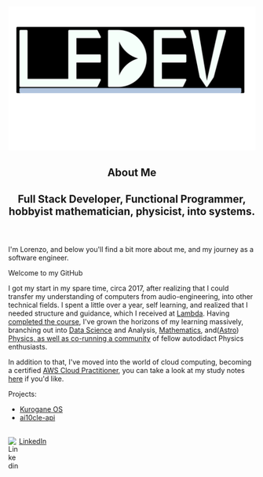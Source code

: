 
<html>
<head>
<link rel="stylesheet" href="https://unpkg.com/tachyons/css/tachyons.min.css">
</head>
<img src="ledevlogo.png"/>
<article class="cf">
  <header class="fn fl-ns w-50-ns pr4-ns">
    <h1 class="f2 lh-title fw9 mb3 mt0 pt3 bt bw2">
      About Me
    </h1>
    <h2 class="f2 mid-gray lh-title">
      Full Stack Developer, Functional Programmer, hobbyist mathematician, physicist, into systems.
    </h2>
  </header>
  <div class="fn fl-ns w-50-ns">
    <p class="f3 lh-copy measure mt0-ns">
      I'm Lorenzo, and below you'll find a bit more about me, and my journey as a software engineer.
    </p>
    <time class="f3 ttu tracked gray">Welcome to my GitHub</time>
    <p class="f4 lh-copy measure">
      I got my start in my spare time, circa 2017, after realizing that I could transfer my understanding of computers from audio-engineering, into other technical fields. I spent a little over a year, self learning, and realized that I needed structure and guidance, which I received at <a href="https://lambdaschool.com/courses/full-stack-web-development">Lambda</a>. Having <a href="https://www.youracclaim.com/badges/179968c7-0dd9-473c-bdbd-34919b83d33b/public_url">completed the course</a>, I've grown the horizons of my learning massively, branching out into <a href="https://lambdaschool.com/courses/data-science">Data Science</a> and <a>Analysis</a>, <a href="https://www.synthsforcompilers.dev/mathematics/2020/may/math-post-0/">Mathematics</a>, and(<a href="https://nextjournal.com/0xledev/computing-galactic-orbits-with-astropy-a-data-driven-ride-through-the-cosmos">Astro</a>) <a href="https://www.synthsforcompilers.dev/physics/2020/july/hidden-rules-physics/">Physics, as well as co-running a <a href="https://twitter.com/TheOlympiAcad">community</a> of fellow autodidact Physics enthusiasts.</a>
      <p class="f4">In addition to that, I've moved into the world of cloud computing, becoming a certified <a href="https://www.youracclaim.com/badges/4582280c-e647-4665-b2f3-d34d9a83833b/public_url">AWS Cloud Practitioner</a>, you can take a look at my study notes <a href="https://0xledev.roaman.pub/pages/__Cloud-Practitioner__.html">here</a> if you'd like.</p>
<div>
  <span class="f2">Projects:</span>
  <ul>
    <li><a href="https://github.com/LorenzoEvans/kurogane_os">Kurogane OS</a></li>
    <li><a href="https://github.com/LorenzoEvans/ai10cle-api">ai10cle-api</a></li>
  </ul>
</div>
<br/>
<div style="display:flex;flex-direction:column;padding-bottom:10px;">
<a href="https://www.linkedin.com/in/lorev" style="padding-bottom:10px;">
 LinkedIn<img align="left" alt="Linkedin" width="22px" src="https://cdn.jsdelivr.net/npm/simple-icons@v3/icons/linkedin.svg" />
</a>
</html>
</div>
  </div>
</article>

<!--
**LorenzoEvans/LorenzoEvans** is a ✨ _special_ ✨ repository because its `README.md` (this file) appears on your GitHub profile.
-->


